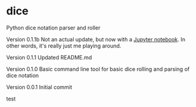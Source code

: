 # dice
Python dice notation parser and roller

Version 0.1.1b Not an actual update, but now with a [Jupyter notebook](https://github.com/duckie68/dice/blob/master/Dice%20Roller.ipynb "Not exactly anything huge on my part.  As I mentioned, this entire site is mostly just for me to learn how to do more.").  In other words, it's really just me playing around.

Version 0.1.1 Updated README.md

Version 0.1.0 Basic command line tool for basic dice rolling and parsing of dice notation

Version 0.0.1 Initial commit


test
